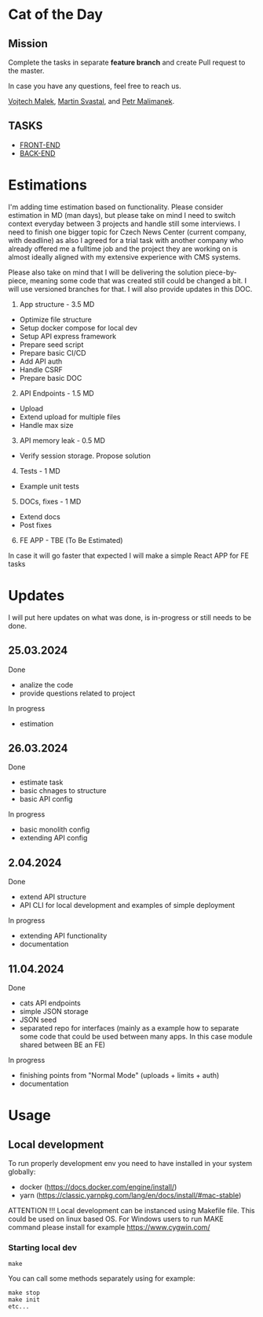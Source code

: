 # Cat of the Day

## Mission

Complete the tasks in separate **feature branch** and create Pull request to the master.

In case you have any questions, feel free to reach us.

[Vojtech Malek](https://github.com/vojtesaak),
[Martin Svastal](https://github.com/svastal), and
[Petr Malimanek](https://github.com/petrmm).

## TASKS

-   [FRONT-END](./docs/frontend-dev.md)
-   [BACK-END](./docs/backend-dev.md)

# Estimations

I'm adding time estimation based on functionality.
Please consider estimation in MD (man days), but please take on mind I need to switch context everyday between 3 projects and handle still some interviews. I need to finish one bigger topic for Czech News Center (current company, with deadline) as also I agreed for a trial task with another company who already offered me a fulltime job and the project they are working on is almost ideally aligned with my extensive experience with CMS systems.

Please also take on mind that I will be delivering the solution piece-by-piece, meaning some code that was created still could be changed a bit. I will use versioned branches for that.
I will also provide updates in this DOC.

1. App structure - 3.5 MD

-   Optimize file structure
-   Setup docker compose for local dev
-   Setup API express framework
-   Prepare seed script
-   Prepare basic CI/CD
-   Add API auth
-   Handle CSRF
-   Prepare basic DOC

2. API Endpoints - 1.5 MD

-   Upload
-   Extend upload for multiple files
-   Handle max size

3. API memory leak - 0.5 MD

-   Verify session storage. Propose solution

4. Tests - 1 MD

-   Example unit tests

5. DOCs, fixes - 1 MD

-   Extend docs
-   Post fixes

6. FE APP - TBE (To Be Estimated)

In case it will go faster that expected I will make a simple React APP for FE tasks

# Updates

I will put here updates on what was done, is in-progress or still needs to be done.

## 25.03.2024

Done

-   analize the code
-   provide questions related to project

In progress

-   estimation

## 26.03.2024

Done

-   estimate task
-   basic chnages to structure
-   basic API config

In progress

-   basic monolith config
-   extending API config

## 2.04.2024

Done

-   extend API structure
-   API CLI for local development and examples of simple deployment

In progress

-   extending API functionality
-   documentation

## 11.04.2024

Done

-   cats API endpoints
-   simple JSON storage
-   JSON seed
-   separated repo for interfaces (mainly as a example how to separate some code that could be used between many apps. In this case module shared between BE an FE)

In progress

-   finishing points from "Normal Mode" (uploads + limits + auth)
-   documentation

# Usage

## Local development

To run properly development env you need to have installed in your system globally:

-   docker (https://docs.docker.com/engine/install/)
-   yarn (https://classic.yarnpkg.com/lang/en/docs/install/#mac-stable)

ATTENTION !!!
Local development can be instanced using Makefile file. This could be used on linux based OS.
For Windows users to run MAKE command please install for example https://www.cygwin.com/

### Starting local dev

```
make
```

You can call some methods separately using for example:

```
make stop
make init
etc...
```
